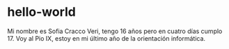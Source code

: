 # hello-world
Mi nombre es Sofia Cracco Veri, tengo 16 años pero en cuatro días cumplo 17. Voy al Pio IX, estoy en mi último año de la orientación informática.
